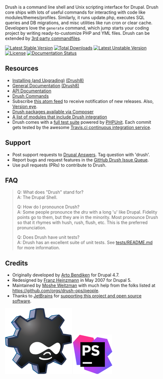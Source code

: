 Drush is a command line shell and Unix scripting interface for Drupal. Drush core ships with lots of useful commands for interacting with code like modules/themes/profiles. Similarly, it runs update.php, executes SQL queries and DB migrations, and misc utilities like run cron or clear cache. Developers love the `generate` command, which jump starts your coding project by writing ready-to-customize PHP and YML files. Drush can be extended by [3rd party commandfiles](https://www.drupal.org/project/project_module?f[2]=im_vid_3%3A4654).

[![Latest Stable Version](https://poser.pugx.org/drush/drush/v/stable.png)](https://packagist.org/packages/drush/drush) [![Total Downloads](https://poser.pugx.org/drush/drush/downloads.png)](https://packagist.org/packages/drush/drush) [![Latest Unstable Version](https://poser.pugx.org/drush/drush/v/unstable.png)](https://packagist.org/packages/drush/drush) [![License](https://poser.pugx.org/drush/drush/license.png)](https://packagist.org/packages/drush/drush) [![Documentation Status](https://readthedocs.org/projects/drush/badge/?version=master)](https://readthedocs.org/projects/drush/?badge=master)

Resources
-----------
* [Installing (and Upgrading)](http://docs.drush.org/en/master/install/) [(Drush8)](http://docs.drush.org/en/8.x/install/)
* [General Documentation](http://docs.drush.org) [(Drush8)](http://docs.drush.org/en/8.x)
* [API Documentation](http://api.drush.org)
* [Drush Commands](http://drushcommands.com)
* Subscribe [this atom feed](https://github.com/drush-ops/drush/releases.atom) to receive notification of new releases. Also, [Version eye](https://www.versioneye.com/).
* [Drush packages available via Composer](https://packagist.org/search/?type=drupal-drush)
* [A list of modules that include Drush integration](https://www.drupal.org/project/project_module?f[2]=im_vid_3%3A4654&solrsort=ds_project_latest_release+desc)
* Drush comes with a [full test suite](https://github.com/drush-ops/drush/blob/master/tests/README.md) powered by [PHPUnit](https://github.com/sebastianbergmann/phpunit). Each commit gets tested by the awesome [Travis.ci continuous integration service](https://travis-ci.org/drush-ops/drush).

Support
-----------
* Post support requests to [Drupal Answers](http://drupal.stackexchange.com/questions/tagged/drush). Tag question with 'drush'.
* Report bugs and request features in the [GitHub Drush Issue Queue](https://github.com/drush-ops/drush/issues).
* Use pull requests (PRs) to contribute to Drush.

FAQ
------

>  Q: What does "Drush" stand for?<br>
>  A: The Drupal Shell.
>
>  Q: How do I pronounce Drush?<br>
>  A: Some people pronounce the *dru* with a long 'u' like Dr*u*pal. Fidelity points
>     go to them, but they are in the minority. Most pronounce Drush so that it
>     rhymes with hush, rush, flush, etc. This is the preferred pronunciation.
>
>  Q: Does Drush have unit tests?<br>
>  A: Drush has an excellent suite of unit tests. See 
> [tests/README.md](https://github.com/drush-ops/drush/blob/master/tests/README.md) for more information.


Credits
-----------

* Originally developed by [Arto Bendiken](http://bendiken.net) for Drupal 4.7.
* Redesigned by [Franz Heinzmann](http://unbiskant.org) in May 2007 for Drupal 5.
* Maintained by [Moshe Weitzman](http://drupal.org/moshe) with much help from
  the folks listed at https://github.com/orgs/drush-ops/people.
* Thanks to [JetBrains](https://www.jetbrains.com) for [supporting this project and open source software](https://www.jetbrains.com/buy/opensource/).

![Drush Logo](drush_logo-black.png)
[![PhpStorm Logo](misc/icon_PhpStorm.png)](https://www.jetbrains.com/phpstorm/)
